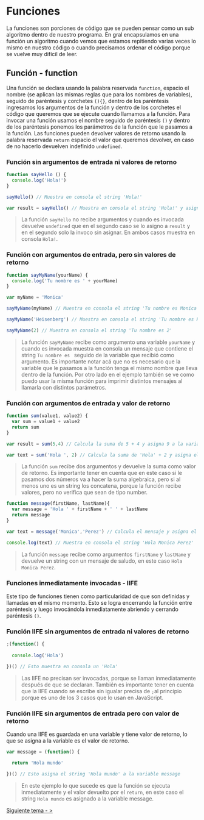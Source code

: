# Funciones

La funciones son porciones de código que se pueden pensar como un sub algoritmo dentro de nuestro programa. En gral encapsulamos en una función un algoritmo cuando vemos que estamos repitiendo varias veces lo mismo en nuestro código o cuando precisamos ordenar el código porque se vuelve muy difícil de leer.

## Función - function

Una función se declara usando la palabra reservada `function`, espacio el nombre (se aplican las mismas reglas que para los nombres de variables), seguido de paréntesis y corchetes `(){}`, dentro de los paréntesis ingresamos los argumentos de la función y dentro de los corchetes el código que queremos que se ejecute cuando llamamos a la función. Para invocar una función usamos el nombre seguido de paréntesis `()` y dentro de los paréntesis ponemos los parámetros de la función que le pasamos a la función. Las funciones pueden devolver valores de retorno usando la palabra reservada `return` espacio el valor que queremos devolver, en caso de no hacerlo devuelven indefinido `undefined`.

### Función sin argumentos de entrada ni valores de retorno

```js
function sayHello () {
  console.log('Hola!')
}

sayHello() // Muestra en consola el string 'Hola!'

var result = sayHello() // Muestra en consola el string 'Hola!' y asigna undefined a la variable result1
```

> La función `sayHello` no recibe argumentos y cuando es invocada devuelve `undefined` que en el segundo caso se lo asigno a `result` y en el segundo solo la invoco sin asignar. En ambos casos muestra en consola `Hola!`.

### Función con argumentos de entrada, pero sin valores de retorno

```js
function sayMyName(yourName) {
  console.log('Tu nombre es ' + yourName)
}

var myName = 'Monica'

sayMyName(myName) // Muestra en consola el string 'Tu nombre es Monica'

sayMyName('Heisenberg') // Muestra en consola el string 'Tu nombre es Heisenberg'

sayMyName(2) // Muestra en consola el string 'Tu nombre es 2'
```

> La función `sayMyName` recibe como argumento una variable `yourName` y cuando es invocada muestra en consola un mensaje que contiene el string `Tu nombre es ` seguido de la variable que recibió como argumento. Es importante notar acá que no es necesario que la variable que le pasamos a la función tenga el mismo nombre que lleva dentro de la función. Por otro lado en el ejemplo también se ve como puedo usar la misma función para imprimir distintos mensajes al llamarla con distintos parámetros.


### Función con argumentos de entrada y valor de retorno

```js
function sum(value1, value2) {
  var sum = value1 + value2
  return sum
}

var result = sum(5,4) // Calcula la suma de 5 + 4 y asigna 9 a la variable result

var text = sum('Hola ', 2) // Calcula la suma de 'Hola' + 2 y asigna el string 'Hola 2' a la variable text
```

> La función `sum` recibe dos argumentos y devuelve la suma como valor de retorno. Es importante tener en cuenta que en este caso si le pasamos dos números va a hacer la suma algebraica, pero si al menos uno es un string los concatena, porque la función recibe valores, pero no verifica que sean de tipo number.

```js
function message(firstName, lastName){
  var message = 'Hola ' + firstName + ' ' + lastName
  return message
}

var text = message('Monica','Perez') // Calcula el mensaje y asigna el string 'Hola Monica Perez' a la variable text

console.log(text) // Muestra en consola el string 'Hola Monica Perez'
```

> La función `message` recibe como argumentos `firstName` y `lastName` y devuelve un string con un mensaje de saludo, en este caso `Hola Monica Perez`.

### Funciones inmediatamente invocadas - IIFE

Este tipo de funciones tienen como particularidad de que son definidas y llamadas en el mismo momento. Esto se logra encerrando la función entre paréntesis y luego invocándola inmediatamente abriendo y cerrando paréntesis `()`.

### Función IIFE sin argumentos de entrada ni valores de retorno

```js
;(function() {
  
  console.log('Hola')

})() // Esto muestra en consola un 'Hola'
```

> Las IIFE no precisan ser invocadas, porque se llaman inmediatamente después de que se declaran. También es importante tener en cuenta que la IIFE cuando se escribe sin igualar precisa de `;`al principio porque es uno de los 3 casos que lo usan en JavaScript.

### Función IIFE sin argumentos de entrada pero con valor de retorno

Cuando una IIFE es guardada en una variable y tiene valor de retorno, lo que se asigna a la variable es el valor de retorno.

```js
var message = (function() {

  return 'Hola mundo'

})() // Esto asigna el string 'Hola mundo' a la variable message
```

> En este ejemplo lo que sucede es que la función se ejecuta inmediatamente y el valor devuelto por el `return`, en este caso el string `Hola mundo` es asignado a la variable message.

[Siguiente tema - >](04_01_objetos.md)

